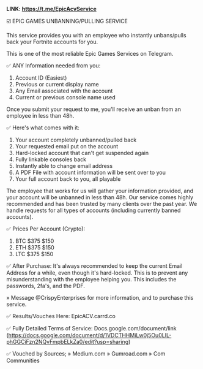 **LINK: https://t.me/EpicAcvService**

☑️ EPIC GAMES UNBANNING/PULLING SERVICE

This service provides you with an employee who instantly unbans/pulls back your Fortnite accounts for you.

This is one of the most reliable Epic Games Services on Telegram.

✅ ANY Information needed from you:
1. Account ID (Easiest)
2. Previous or current display name
3. Any Email associated with the account
4. Current or previous console name used

Once you submit your request to me, you'll receive an unban from an employee in less than 48h.

✅ Here's what comes with it:
1. Your account completely unbanned/pulled back
2. Your requested email put on the account
3. Hard-locked account that can't get suspended again
4. Fully linkable consoles back
5. Instantly able to change email address
6. A PDF File with account information will be sent over to you
7. Your full account back to you, all playable

The employee that works for us will gather your information provided, and your account will be unbanned in less than 48h. Our service comes highly recommended and has been trusted by many clients over the past year. We handle requests for all types of accounts (including currently banned accounts).

✅ Prices Per Account (Crypto):
1. BTC $375 $150
2. ETH $375 $150
3. LTC $375 $150

✅ After Purchase:
It's always recommended to keep the current Email Address for a while, even though it's hard-locked. This is to prevent any misunderstanding with the employee helping you. This includes the passwords, 2fa's, and the PDF.

» Message @CrispyEnterprises for more information, and to purchase this service.

✅ Results/Vouches Here:
EpicACV.carrd.co

✅ Fully Detailed Terms of Service:
Docs.google.com/document/link (https://docs.google.com/document/d/1VDCTHHMiLw0j5Ou0LIL-phGGCiFzn2NQvFmpbELkZa0/edit?usp=sharing)

✅ Vouched by Sources;
» Medium.com
» Gumroad.com
» Com Communities
